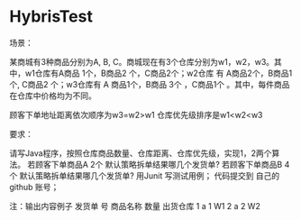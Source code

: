 # HybrisTest
场景：

某商城有3种商品分别为A, B, C。商城现在有3个仓库分别为w1，w2，w3。其中，w1仓库有A商品 1个，B商品2 个，C商品2个；w2仓库 有 A商品2个，B商品1 个, C商品2 个；w3仓库有 A 商品1个，B商品 3个 ，C商品1个 。其中，每件商品在仓库中价格均为不同。

顾客下单地址距离依次顺序为w3=w2>w1
仓库优先级排序是w1<w2<w3

要求：

请写Java程序，按照仓库商品数量、仓库距离、仓库优先级，实现1，2两个算法。
若顾客下单商品A 2个 默认策略拆单结果哪几个发货单? 
若顾客下单商品B 4个 默认策略拆单结果哪几个发货单?
用Junit 写测试用例；
代码提交到 自己的github 账号；

注：输出内容例子 
发货单 号	商品名称	数量	出货仓库
1	a	1	W1
2	a	2	W2

![]()
